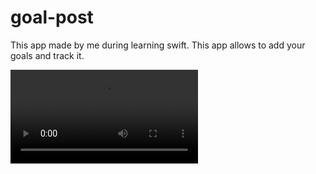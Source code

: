 # goal-post
This app made by me during learning swift. This app allows to add your goals and track it.

![](Screenshots/goal-post.mp4)

